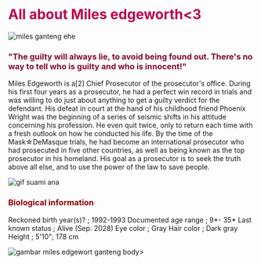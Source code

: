<!DOCTYPE html>
<html lang="en">
<head>
    <meta charset="UTF-8">
    <meta name="viewport" content="width=device-width, initial-scale=1.0">
    <title>miles edgeworth</title>
</head>
<body>
    <h1 style="color:#b9004d;">All about Miles edgeworth<3</h1>
<img src="https://static.wikia.nocookie.net/e8e1baad-39ca-4a0a-94d9-8bf48baa7515/smart/width/236/height/236" alt="miles ganteng ehe">
<h3 style="color:rgb(128, 5, 52);">"The guilty will always lie, to avoid being found out. There's no way to tell who is guilty and who is innocent!"</h3>
<p>Miles Edgeworth is a[2] Chief Prosecutor of the prosecutor's office. During his first four years as a prosecutor, he had a perfect win record in trials and was willing to do just about anything to get a guilty verdict for the defendant. His defeat in court at the hand of his childhood friend Phoenix Wright was the beginning of a series of seismic shifts in his attitude concerning his profession. He even quit twice, only to return each time with a fresh outlook on how he conducted his life.
By the time of the Mask☆DeMasque trials, he had become an international prosecutor who had prosecuted in five other countries, as well as being known as the top prosecutor in his homeland. His goal as a prosecutor is to seek the truth above all else, and to use the power of the law to save people.</p>
<img src="https://i.pinimg.com/originals/44/be/a1/44bea1b8f058cde7cb8c7df1df08d348.gif" alt="gif suami ana">
<h3 style="color:darkred;">Biological information</h3>
<p> Reckoned birth year(s)? ;
    1992-1993
    Documented age range ;
    9*- 35*
    Last known status ;
    Alive (Sep. 2028)
    Eye color ;
    Gray
    Hair color ;
    Dark gray
    Height ;
    5'10"; 178 cm</p>
    <img src="https://i.pinimg.com/564x/5e/f2/b9/5ef2b9ca1ac9554a3211ed68aa982acc.jpg" alt="gambar miles edgewort ganteng">
body>
</html> 
